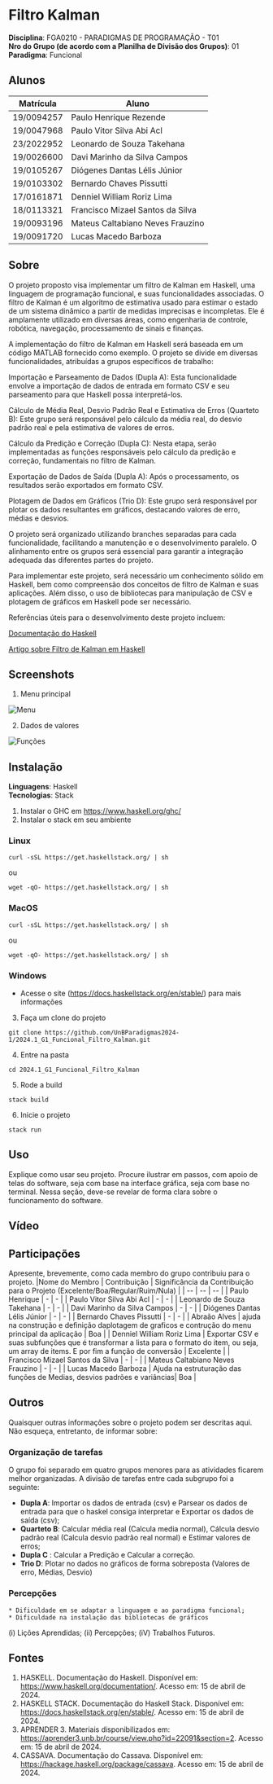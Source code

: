 # Filtro Kalman

**Disciplina**: FGA0210 - PARADIGMAS DE PROGRAMAÇÃO - T01 <br>
**Nro do Grupo (de acordo com a Planilha de Divisão dos Grupos)**: 01<br>
**Paradigma**: Funcional<br>

## Alunos
|Matrícula | Aluno |
| -- | -- |
| 19/0094257  |  Paulo Henrique Rezende |
| 19/0047968  |  Paulo Vitor Silva Abi Acl |
| 23/2022952  |  Leonardo de Souza Takehana |
| 19/0026600  |  Davi Marinho da Silva Campos |
| 19/0105267  |  Diógenes Dantas Lélis Júnior |
| 19/0103302  |  Bernardo Chaves Pissutti |
| 17/0161871  |  Denniel William Roriz Lima |
| 18/0113321  |  Francisco Mizael Santos da Silva |
| 19/0093196  |  Mateus Caltabiano Neves Frauzino |
| 19/0091720  |  Lucas Macedo Barboza |

## Sobre 
O projeto proposto visa implementar um filtro de Kalman em Haskell, uma linguagem de programação funcional, e suas funcionalidades associadas. O filtro de Kalman é um algoritmo de estimativa usado para estimar o estado de um sistema dinâmico a partir de medidas imprecisas e incompletas. Ele é amplamente utilizado em diversas áreas, como engenharia de controle, robótica, navegação, processamento de sinais e finanças.

A implementação do filtro de Kalman em Haskell será baseada em um código MATLAB fornecido como exemplo. O projeto se divide em diversas funcionalidades, atribuídas a grupos específicos de trabalho:

Importação e Parseamento de Dados (Dupla A): Esta funcionalidade envolve a importação de dados de entrada em formato CSV e seu parseamento para que Haskell possa interpretá-los.

Cálculo de Média Real, Desvio Padrão Real e Estimativa de Erros (Quarteto B): Este grupo será responsável pelo cálculo da média real, do desvio padrão real e pela estimativa de valores de erros.

Cálculo da Predição e Correção (Dupla C): Nesta etapa, serão implementadas as funções responsáveis pelo cálculo da predição e correção, fundamentais no filtro de Kalman.

Exportação de Dados de Saída (Dupla A): Após o processamento, os resultados serão exportados em formato CSV.

Plotagem de Dados em Gráficos (Trio D): Este grupo será responsável por plotar os dados resultantes em gráficos, destacando valores de erro, médias e desvios.

O projeto será organizado utilizando branches separadas para cada funcionalidade, facilitando a manutenção e o desenvolvimento paralelo. O alinhamento entre os grupos será essencial para garantir a integração adequada das diferentes partes do projeto.

Para implementar este projeto, será necessário um conhecimento sólido em Haskell, bem como compreensão dos conceitos de filtro de Kalman e suas aplicações. Além disso, o uso de bibliotecas para manipulação de CSV e plotagem de gráficos em Haskell pode ser necessário.

Referências úteis para o desenvolvimento deste projeto incluem:

[Documentação do Haskell](https://www.haskell.org/documentation/)

[Artigo sobre Filtro de Kalman em Haskell]()

## Screenshots
<!-- Adicione 2 ou mais screenshots do projeto em termos de interface e/ou funcionamento. -->
1. Menu principal 

![Menu](project/shared/mainMenu.jpg)

2. Dados de valores

![Funções](project/shared/functions.jpg)

## Instalação 
**Linguagens**: Haskell<br>
**Tecnologias**: Stack<br>
<!-- Descreva os pré-requisitos para rodar o seu projeto e os comandos necessários.
Insira um manual ou um script para auxiliar ainda mais.
Gifs animados e outras ilustrações são bem-vindos! -->
1. Instalar o GHC em https://www.haskell.org/ghc/
2. Instalar o stack em seu ambiente
###  Linux
```
curl -sSL https://get.haskellstack.org/ | sh
```
ou 
```
wget -qO- https://get.haskellstack.org/ | sh
```
### MacOS
```
curl -sSL https://get.haskellstack.org/ | sh
```
ou 
```
wget -qO- https://get.haskellstack.org/ | sh
```
### Windows
- Acesse o site (https://docs.haskellstack.org/en/stable/) para mais informações
3. Faça um clone do projeto
```
git clone https://github.com/UnBParadigmas2024-1/2024.1_G1_Funcional_Filtro_Kalman.git
```
4. Entre na pasta
```
cd 2024.1_G1_Funcional_Filtro_Kalman
```
5. Rode a build
```
stack build
```
6. Inicie o projeto
```
stack run
```

## Uso 
Explique como usar seu projeto.
Procure ilustrar em passos, com apoio de telas do software, seja com base na interface gráfica, seja com base no terminal.
Nessa seção, deve-se revelar de forma clara sobre o funcionamento do software.

## Vídeo

## Participações
Apresente, brevemente, como cada membro do grupo contribuiu para o projeto.
|Nome do Membro | Contribuição | Significância da Contribuição para o Projeto (Excelente/Boa/Regular/Ruim/Nula) |
| -- | -- | -- |
| Paulo Henrique  |  - | - |
| Paulo Vitor Silva Abi Acl  |  - | - |
| Leonardo de Souza Takehana  |  - | - |
| Davi Marinho da Silva Campos  |  - | - |
| Diógenes Dantas Lélis Júnior  |  - | - |
| Bernardo Chaves Pissutti  |  - | - |
| Abraão Alves  |  ajuda na construção e definição daplotagem de graficos  e contrução do menu principal da aplicação | Boa |
| Denniel William Roriz Lima  |  Exportar CSV e suas subfunções que é transformar a lista para o formato do item, ou seja, um array de items. E por fim a função de conversão | Excelente |
| Francisco Mizael Santos da Silva  |  - | - |
| Mateus Caltabiano Neves Frauzino  |  - | - |
| Lucas Macedo Barboza  | Ajuda na estruturação das funções de Medias, desvios padrões e variâncias| Boa |

## Outros 
Quaisquer outras informações sobre o projeto podem ser descritas aqui. Não esqueça, entretanto, de informar sobre:
### Organização de tarefas 
O grupo foi separado em quatro grupos menores para as atividades ficarem melhor organizadas. A divisão de tarefas entre cada subgrupo foi a  seguinte:
* **Dupla A**: Importar os dados de entrada (csv) e Parsear os dados de entrada para
que o haskel consiga interpretar e Exportar os dados de saída (csv);
* **Quarteto B**: Calcular média real (Calcula media normal), Cálcula desvio padrão real (Calcula desvio padrão real normal) e Estimar valores de erros;
* **Dupla C** : Calcular a Predição e Calcular a correção. 
* **Trio D**: Plotar no dados no gráficos de forma sobreposta (Valores de erro, Médias,
Desvio)

### Percepções 
    * Dificuldade em se adaptar a linguagem e ao paradigma funcional;
    * Dificuldade na instalação das bibliotecas de gráficos
(i) Lições Aprendidas;
(ii) Percepções;
(iV) Trabalhos Futuros.

## Fontes
<!-- Referencie, adequadamente, as referências utilizadas.
Indique ainda sobre fontes de leitura complementares. -->
1. HASKELL. Documentação do Haskell. Disponível em: https://www.haskell.org/documentation/. Acesso em: 15 de abril de 2024.
2. HASKELL STACK. Documentação do Haskell Stack. Disponível em: https://docs.haskellstack.org/en/stable/. Acesso em: 15 de abril de 2024.
3. APRENDER 3. Materiais disponibilizados em: https://aprender3.unb.br/course/view.php?id=22091&section=2. Acesso em: 15 de abril de 2024.
4. CASSAVA. Documentação do Cassava. Disponível em: https://hackage.haskell.org/package/cassava. Acesso em: 15 de abril de 2024.
